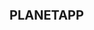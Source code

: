 # PlanetApp
<!DOCTYPE html>
<html lang="es">
<head>
    <meta charset="UTF-8">
    <title>PLANETAPP</title>
    <style>
        @import url('https://fonts.googleapis.com/css2?family=Bauhaus+93&display=swap');

        body {
            font-family: Arial, sans-serif;
            margin: 0;
            padding: 0;
        }

        header {
            text-align: center;
            margin-top: 20px;
        }

        h1 {
            font-family: 'Bauhaus 93', sans-serif;
            font-size: 20px;
            text-transform: uppercase;
        }

        h2 {
            font-family: 'Bauhaus 93', sans-serif;
            font-size: 15px;
            margin: 5px 0;
        }

        .nombres {
            font-family: 'Bauhaus 93', sans-serif;
            font-size: 12px;
            position: absolute;
            top: 90px;
            right: 20px;
            width: 300px;
            text-align: right;
        }

        .actividades-container {
            display: flex;
            flex-direction: column;
            align-items: center;
            margin-top: 150px;
            gap: 15px;
        }

        .actividad {
            border: 2px solid black;
            border-radius: 10px;
            padding: 15px;
            width: 80%;
            max-width: 600px;
            font-family: Arial, sans-serif;
            font-size: 12px;
            cursor: pointer;
            transition: all 0.3s ease;
            position: relative;
        }

        .opciones {
            margin-top: 10px;
            display: none;
        }

        .actividad.seleccionada .opciones {
            display: block;
        }

        .completado {
            background-color: lightgreen;
            border-color: green;
        }

        .no-completado {
            border-color: red;
        }

        .contador {
            position: fixed;
            bottom: 10px;
            right: 20px;
            font-size: 14px;
            font-weight: bold;
        }

        button {
            margin-right: 5px;
            padding: 4px 8px;
            font-size: 12px;
            cursor: pointer;
        }
    </style>
</head>
<body>

    <header>
        <h1>PLANETAPP</h1>
        <h2>Cuidar el planeta es cuidar tu salud</h2>
    </header>

    <div class="nombres">
        El parris, Pollin, El nefas, El manos locas, Momito medina y El kimba
    </div>

    <div class="actividades-container">
        <div class="actividad" id="actividad1">
            Lunes: Regar una planta. (100 puntos)
            <div class="opciones">
                <button onclick="marcarCompletado(this, 1)">Completado</button>
                <button onclick="marcarNoCompletado(this, 1)">No completado</button>
            </div>
        </div>

        <div class="actividad" id="actividad2">
            Martes: Desconecta el cargador de tu celular o laptop tan pronto como termines de usarlos. (100 puntos)
            <div class="opciones">
                <button onclick="marcarCompletado(this, 2)">Completado</button>
                <button onclick="marcarNoCompletado(this, 2)">No completado</button>
            </div>
        </div>

        <div class="actividad" id="actividad3">
            Miércoles: Desconecta el cargador de tu celular o laptop tan pronto como termines de usarlos. (100 puntos)
            <div class="opciones">
                <button onclick="marcarCompletado(this, 3)">Completado</button>
                <button onclick="marcarNoCompletado(this, 3)">No completado</button>
            </div>
        </div>

        <div class="actividad" id="actividad4">
            Jueves: Lleva siempre tu bolsa de tela al supermercado para evitar las bolsas de plástico. (100 puntos)
            <div class="opciones">
                <button onclick="marcarCompletado(this, 4)">Completado</button>
                <button onclick="marcarNoCompletado(this, 4)">No completado</button>
            </div>
        </div>

        <div class="actividad" id="actividad5">
            Viernes: Apaga la pantalla de tu computadora si vas a estar un rato fuera. Vístete con ropa adecuada para no abusar de la calefacción o el aire acondicionado. (100 puntos)
            <div class="opciones">
                <button onclick="marcarCompletado(this, 5)">Completado</button>
                <button onclick="marcarNoCompletado(this, 5)">No completado</button>
            </div>
        </div>
    </div>

    <div class="contador" id="contador">
        Puntos: 0
    </div>

    <script>
        let puntos = 0;
        const estados = {};

        function marcarCompletado(btn, id) {
            const actividad = document.getElementById('actividad' + id);
            if (estados[id] !== 'completado') {
                if (estados[id] === 'no-completado') {
                    actividad.classList.remove('no-completado');
                }
                actividad.classList.add('completado');
                puntos += 100;
                actualizarContador();
                estados[id] = 'completado';
            }
        }

        function marcarNoCompletado(btn, id) {
            const actividad = document.getElementById('actividad' + id);
            if (estados[id] === 'completado') {
                puntos -= 100;
                actividad.classList.remove('completado');
            }
            actividad.classList.add('no-completado');
            actualizarContador();
            estados[id] = 'no-completado';
        }

        function actualizarContador() {
            document.getElementById('contador').innerText = `Puntos: ${puntos}`;
        }

        // Mostrar opciones al hacer clic en cada recuadro
        document.querySelectorAll('.actividad').forEach(item => {
            item.addEventListener('click', function () {
                this.classList.toggle('seleccionada');
            });
        });
    </script>

</body>
</html>
